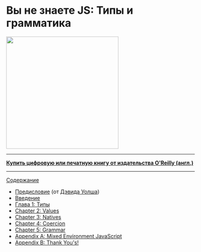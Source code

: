 # Вы не знаете JS: Типы и грамматика

<img src="cover.jpg" width="300">

-----

**[Купить цифровую или печатную книгу от издательства O'Reilly (англ.)](http://shop.oreilly.com/product/0636920033745.do)**

-----

[Содержание](toc.md)

* [Предисловие](foreword.md) (от [Дэвида Уолша](http://davidwalsh.name))
* [Введение](../preface.md)
* [Глава 1: Типы](ch1.md)
* [Chapter 2: Values](ch2.md)
* [Chapter 3: Natives](ch3.md)
* [Chapter 4: Coercion](ch4.md)
* [Chapter 5: Grammar](ch5.md)
* [Appendix A: Mixed Environment JavaScript](apA.md)
* [Appendix B: Thank You's!](apB.md)
